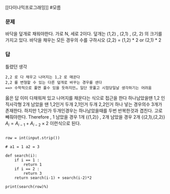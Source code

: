 [[다이나믹프로그래밍]]
#모름 

### 문제
바닥을 덮개로 채워야한다. 가로 N, 세로 2이다.
덮개는 (1,2) , (2,1) , (2, 2) 의 크기를 가지고 있다. 
바닥을 채우는 모든 경우의 수를 구하시오
(2,2) = (1,2) * 2 or (2,1) * 2
 
### 답
틀렸던 생각
```
2,2 로 다 채우고 나머지는 1,2 로 매꾼다
2,2 를 변형할 수 있는 다른 덮개로 바꾸는 경우를 샌다
==> 수학적으로 풀면 풀수 있을 듯하지만… 일단 못풀고 시험당일날 생각하기는 어려움
```
옳은 답
이미 다채워져 있고 나머지를 채운다는 식으로 접근을 한다
하나남았을땐 1,2 인 직사각형
2개 남았을 땐 1,2인거 두개 2,1인거 두개 2,2인거 하나 넣는 경우의수 3개가 존재한다.
하지만 1,2인가 두개인경우는 하나남았을때를 두번 반복한것과 겹친다.
고로 빼줘야한다.
Therefore , 1 남았을 경우 1개 {(1,2)} , 2개 남았을 경우 2개 {(2,1),(2,2)}
$A_i = A_{i-1} + A_{i-2} \times 2$
이런식으로 된다.

```

row = int(input.strip())

# a1 = 1 a2 = 3

def search(i):
    if i == 1 :
        return 1 
    if i == 2 :
        return 3
    return search(i-1) + search(i-2)*2

print(search(row)%)
```